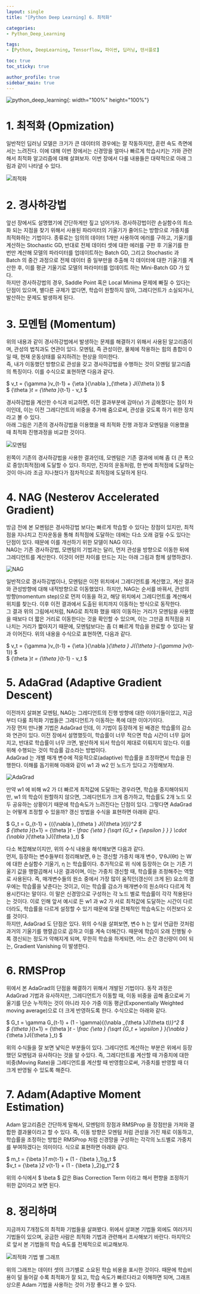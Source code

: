 ```yaml
---
layout: single
title: "[Python Deep Learning] 6. 최적화"

categories:
- Python_Deep_Learning

tags:
- [Python, DeepLearning, Tensorflow, 파이썬, 딥러닝, 텐서플로]

toc: true
toc_sticky: true

author_profile: true
sidebar_main: true
---
```


![python_deep_learning](/assets/images/blog_template/tensorflow.jpg){: width="100%" height="100%"}

# 1. 최적화 (Opmization)
일반적인 딥러닝 모델은 크기가  큰 데이터의 경우에는 잘 작동하지만, 훈련 속도 측면에서는 느려진다. 이에 대해 이번 장에서는 신경망을 얼마나 빠르게 학습시키는 가와 관련해서 최적화 알고리즘에 대해 살펴보자. 이번 장에서 다룰 내용들은 대략적으로 아래 그림과 같이 나타낼 수 있다.<br>

![최적화](/images/2021-04-03-python_deep_learning-chapter6-optimization/1_optimization_overview.jpg)

# 2. 경사하강법
앞선 장에서도 설명했기에 간단하게만 짚고 넘어가자. 경사하강법이란 손실함수의 최소화 되는 지점을 찾기 위해서 사용된 파라미터의 기울기가 줄어드는 방향으로 가중치를 최적화하는 기법이다. 종류로는 임의의 데이터 1개만 사용하여 에러를 구하고, 기울기를 계산하는 Stochastic GD, 반대로 전체 데이터 셋에 대한 에러를 구한 후 기울기를 한 번만 계산해 모델의 파라미터를 업데이트하는 Batch GD, 그리고 Stochastic 과 Batch 의 중간 과정으로 전체 데이터 중 일부만을 추출해 각 데이터에 대한 기울기를 계산한 후, 이를 평균 기울기로 모델의 파라미터를 업데이트 하는 Mini-Batch GD 가 있다.<br>
하지만 경사하강법의 경우, Saddle Point 혹은 Local Minima 문제에 빠질 수 있다는 단점이 있으며, 별다른 규제가 없다면, 학습이 원할하지 않아, 그레디언트가 소실되거나, 발산하는 문제도 발생하게 된다.<br>

# 3. 모멘텀 (Momentum)
위의 내용과 같이 경사하강법에서 발생하는 문제를 해결하기 위해서 사용된 알고리즘이며, 관성의 법칙과도 연관이 있다. 모멘텀, 즉 관성이란, 물체에 작용하는 힘의 총합이 0일 때, 현재 운동상태를 유지하려는 현상을 의미한다.<br>
즉, 내가 이동했던 방향으로 관성을 갖고 경사하강법을 수행하는 것이 모멘텀 알고리즘의 특징이다. 이를 수식으로 표현하면 다음과 같다.<br>

$ v_t = {\gamma }v_{t-1} + {\eta }{\nabla }_{\theta } J({\theta }) $ <br>
$ {\theta }_t = {\theta }_{t-1} - v_t $ <br>

경사하강법을 계산한 수식과 비교하면, 이전 결과부분에 감마(γ) 가 곱해졌다는 점이 차이인데, 이는 이전 그레디언트의 비중을 추가해 줌으로써, 관성을 갖도록 하기 위한 장치라고 볼 수 있다.<br>
아래 그림은 기존의 경사하강법을 이용했을 때 최적화 진행 과정과 모멘텀을 이용했을 때 최적화 진행과정을 비교한 것이다.<br>

![모멘텀](/images/2021-04-03-python_deep_learning-chapter6-optimization/2_momentum.jpg)

왼쪽이 기존의 경사하강법을 사용한 결과인데, 모멘텀은 기존 결과에 비해 좀 더 큰 폭으로 중앙(최적점)에 도달할 수 있다. 하지만, 진자의 운동처럼, 한 번에 최적점에 도달하는 것이 아니라 조금 지나쳤다가 점차적으로 최적점에 도달하게 된다.<br>

# 4. NAG (Nesterov Accelerated Gradient)
방금 전에 본 모멘텀은 경사하강법 보다는 빠르게 학습할 수 있다는 장점이 있지만, 최적점을 지나치고 진자운동을 통해 최적점에 도달하는 데에는 다소 오래 걸릴 수도 있다는 단점이 있다. 때문에 이를 개선하기 위한 모델이 NAG 이다.<br>
NAG는 기존 경사하강법, 모멘텀의 기법과는 달리, 먼저 관성을 방향으로 이동한 뒤에 그레디언트를 계산한다. 이것이 어떤 차이를 만드는 지는 아래 그림과 함께 설명하겠다.<br>

![NAG](/images/2021-04-03-python_deep_learning-chapter6-optimization/3_nag.jpg)

일반적으로 경사하강법이나, 모멘텀은 이전 위치에서 그레디언트를 계산했고, 계산 결과와 관성방향에 대해 내적방향으로 이동했었다. 하지만, NAG는 순서를 바꿔서, 관성의 방향(momentum step)으로 먼저 이동을 하고, 해당 위치에서 그레디언트를 계산해서 위치를 찾는다. 이후 이전 결과에서 도출된 위치까지 이동하는 방식으로 동작한다.<br>
그 결과 위의 그림에서처럼, NAG로 최적화 했을 때의 이동하는 거리가 모멘텀을 사용했을 때보다 더 짧은 거리로 이동한다는 것을 확인할 수 있으며, 이는 그만큼 최적점을 지나치는 거리가 짧아지기 때문에, 모멘텀보다는 좀 더 빠르게 학습을 완료할 수 있다는 말과 이어진다. 위의 내용을 수식으로 표현하면, 다음과 같다.<br>

$ v_t = {\gamma }v_{t-1} + {\eta }{\nabla }_{\theta } J({\theta }-{\gamma }v_{t-1}) $<br>
$ {\theta }_t = {\theta }_{t-1} - v_t $<br>

# 5. AdaGrad (Adaptive Gradient Descent)
이전까지 살펴본 모멘텀, NAG는 그레디언트의 진행 방향에 대한 이야기들이었고, 지금부터 다룰 최적화 기법들은 그레디언트가 이동하는 폭에 대한 이야기이다.<br>
가장 먼저 만나볼 기법은 AdaGrad 인데, 이 기법이 등장하게 된 배경은 학습률의 감소와 연관이 있다. 이전 장에서 설명했듯이, 학습률이 너무 적으면 학습 시간이 너무 길어지고, 반대로 학습률이 너무 크면, 발산하게 되서 학습이 제대로 이뤄지지 않는다. 이를 위해 수행되는 것이 학습률 감소라는 방법이다.<br>
AdaGrad 는 개별 매개 변수에 적응적으로(adaptive) 학습률을 조정하면서 학습을 진행한다. 이해를 돕기위해 아래와 같이 w1 과 w2 인 노드가 있다고 가정해보자.

![AdaGrad](/images/2021-04-03-python_deep_learning-chapter6-optimization/4_adagrad.jpg)

만약 w1 에 비해 w2 가 더 빠르게 최적값에 도달하는 경우라면, 학습을 중지해야되지만, w1 의 학습이 원할하지 않으면, 그레디언트가 크게 증가하고, 학습률도 2개 노드 모두 공유하는 상황이기 때문에 학습속도가 느려진다는 단점이 있다. 그렇다면 AdaGrad 는 어떻게 조정할 수 있을까? 갱신 방법을 수식을 표현하면 아래와 같다.

$ G_t = G_{t-1} + {({\nabla }_{\theta } J({\theta }_t))}^2 $ <br>
$ {\theta }_{t+1} = {\theta }_t - \frac {\eta } {\sqrt {G_t + {\epsilon } } } \cdot {\nabla }_{\theta }J({\theta }_t) $<br>

다소 복잡해보이지만, 위의 수식 내용을 해석해보면 다음과 같다.<br>
먼저, 등장하는 변수들부터 정리해보면, θ 는 갱신할 가중치 매개 변수, ∇θJ(θt)  는 W에 대한 손실함수 기울기, η 는 학습률이다. 추가적으로 위 식에 등장하는 Gt 는 기존 기울기 값을 행렬곱해서 나온 결과이며, 이는 가중치 갱신할 때, 학습률을 조정해주는 역할 로 사용된다.
즉, 매개변수들의 원소 중에서 가장 많이 움직인(갱신이 크게 된) 요소의 경우에는 학습률을 낮춘다는 것이고, 이는 학습률 감소가 매개변수의 원소마다 다르게 적용시킨다는 말이다. 이 말은 신경망으로 구성하는 각 노드 별로 학습률이 각각 적용된다는 것이다. 이로 인해 앞서 예시로 든 w1 과 w2 가 서로 최적값에 도달하는 시간이 다르더라도, 학습률을 다르게 설정할 수 있기 때문에 모델 전체적인 학습속도는 이전보다 오를 것이다.<br>
하지만, AdaGrad 도 단점은 있다. 위의 수식을 살펴보면, 변수 h 는 앞서 언급한 것처럼 과거의 기울기를 행렬곱으로 곱하고 이를 계속 더해간다. 때문에 학습이 오래 진행될 수록 갱신되는 정도가 약해지게 되며, 무한히 학습을 하게되면, 어느 순간 갱신량이 0이 되는, Gradient Vanishing 이 발생한다.<br>

# 6. RMSProp
위에서 본 AdaGrad의 단점을 해결하기 위해서 개발된 기법이다. 동작 과정은 AdaGrad 기법과 유사하지만, 그레디언트가 이동할 때, 이동 비중을 곱해 줌으로써 기울기를 단순 누적하는 것이 아니라 지수 가중 이동 평균(Exponentially Weighted moving average)으로 더 크게 반영하도록 한다. 수식으로는 아래와 같다.<br>

$ G_t = \gamma G_{t-1} + (1 - \gamma){(\nabla _{\theta }J(\theta _t))}^2 $<br>
$ {\theta }_{t+1} = {\theta }_t - \frac {\eta } {\sqrt {G_t + \epsilon } }{\nabla }_{\theta }J({\theta }_t) $<br>

위의 수식들을 잘 보면 낯익은 부분들이 있다. 그레디언트 계산하는 부분은 위에서 등장했던 모멘텀과 유사하다는 것을 알 수있다. 즉, 그레디언트를 계산할 때 가중치에 대한 비중(Moving Rate)을 그레디언트를 계산할 때 반영함으로써, 가중치를 반영할 때 더 크게 반영될 수 있도록 해준다.<br>

# 7. Adam(Adaptive Moment Estimation)
Adam 알고리즘은 간단하게 말해서, 모멘텀의 장점과 RMSProp 을 장점만을 가져와 결합한 결과물이라고 할 수 있다. 즉, 이동 방향은 모멘텀 처럼 관성을 가진 채로 이동하고, 학습률을 조정하는 방법은 RMSProp 처럼 신경망을 구성하는 각각의 노드별로 가중치를 부여하겠다는 의미이다. 식으로 표현하면 아래와 같다.<br>

$ m_t = {\beta }_1 m_{t-1} + (1 - {\beta }_1)g_t $ <br>
$v_t = {\beta }_2 v_{t-1} + (1 - {\beta }_2)g_t^2 $ <br>

위의 수식에서 $ \beta $ 값은 Bias Correction Term 이라고 해서 편향을 조정하기 위한 값이라고 보면 된다.<br>

# 8. 정리하며
지금까지 7개정도의 최적화 기법들을 살펴봤다. 위에서 살펴본 기법들 외에도 여러가지 기법들이 있으며, 궁금한 사람은 최적화 기법과 관련해서 조사해보기 바란다. 마지막으로 앞서 본 기법들의 학습 속도를 전체적으로 비교해보자.<br>

![최적화 기법 별 그래프](/images/2021-04-03-python_deep_learning-chapter6-optimization/5_optimization_graph.jpg)

위의 그래프는 데이터 셋의 크기별로 소요된 학습 비용을 표시한 것이다. 때문에 학습비용이 덜 들어갈 수록 최적화가 잘 되고, 학습 속도가 빠르다라고 이해하면 되며, 그래프 상으론 Adam 기법을 사용하는 것이 가장 좋다고 볼 수 있다.<br>
